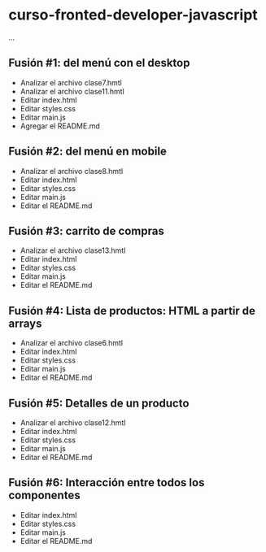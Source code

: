 # curso-fronted-developer-javascript

...

## Fusión #1: del menú con el desktop

- Analizar el archivo clase7.hmtl
- Analizar el archivo clase11.hmtl
- Editar index.html
- Editar styles.css
- Editar main.js
- Agregar el README.md

## Fusión #2: del menú en mobile

- Analizar el archivo clase8.hmtl
- Editar index.html
- Editar styles.css
- Editar main.js
- Editar el README.md

## Fusión #3: carrito de compras

- Analizar el archivo clase13.hmtl
- Editar index.html
- Editar styles.css
- Editar main.js
- Editar el README.md

## Fusión #4: Lista de productos: HTML a partir de arrays

- Analizar el archivo clase6.hmtl
- Editar index.html
- Editar styles.css
- Editar main.js
- Editar el README.md

## Fusión #5: Detalles de un producto

- Analizar el archivo clase12.hmtl
- Editar index.html
- Editar styles.css
- Editar main.js
- Editar el README.md

## Fusión #6: Interacción entre todos los componentes

- Editar index.html
- Editar styles.css
- Editar main.js
- Editar el README.md